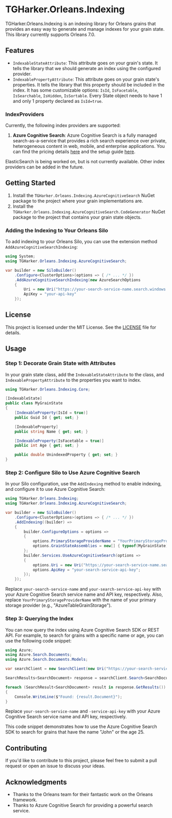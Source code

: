 # TGHarker.Orleans.Indexing

TGHarker.Orleans.Indexing is an indexing library for Orleans grains that provides an easy way to generate and manage indexes for your grain state. This library currently supports Orleans 7.0.

## Features

- `IndexableStateAttribute`: This attribute goes on your grain's state. It tells the library that we should generate an index using the configured provider.
- `IndexablePropertyAttribute`: This attribute goes on your grain state's properties. It tells the library that this property should be included in the index. It has some customizable options: `IsId`, `IsFacetable`, `IsSearchable`, `IsHidden`, `IsSortable`. Every State object needs to have 1 and only 1 property declared as `IsId=true`.

### IndexProviders

Currently, the following index providers are supported:

1. **Azure Cognitive Search**: Azure Cognitive Search is a fully managed search-as-a-service that provides a rich search experience over private, heterogeneous content in web, mobile, and enterprise applications. You can find the pricing details [here](https://azure.microsoft.com/en-us/pricing/details/cognitive-services/search-services/) and the setup guide [here](https://docs.microsoft.com/en-us/azure/search/search-get-started-portal).

ElasticSearch is being worked on, but is not currently available. Other index providers can be added in the future.

## Getting Started

1. Install the `TGHarker.Orleans.Indexing.AzureCognitiveSearch` NuGet package to the project where your grain implementations are.
2. Install the `TGHarker.Orleans.Indexing.AzureCognitiveSearch.CodeGenerator` NuGet package to the project that contains your grain state objects.

### Adding the Indexing to Your Orleans Silo

To add indexing to your Orleans Silo, you can use the extension method `AddAzureCognitiveSearchIndexing`:

```csharp
using System;
using TGHarker.Orleans.Indexing.AzureCognitiveSearch;

var builder = new SiloBuilder()
    .Configure<ClusterOptions>(options => { /* ... */ })
    .AddAzureCognitiveSearchIndexing(new AzureSearchOptions
    {
        Uri = new Uri("https://your-search-service-name.search.windows.net"),
        ApiKey = "your-api-key"
    });
```
## License

This project is licensed under the MIT License. See the [LICENSE](LICENSE) file for details.

## Usage

### Step 1: Decorate Grain State with Attributes

In your grain state class, add the `IndexableStateAttribute` to the class, and `IndexablePropertyAttribute` to the properties you want to index.

```csharp
using TGHarker.Orleans.Indexing.Core;

[IndexableState]
public class MyGrainState
{
    [IndexableProperty(IsId = true)]
    public Guid Id { get; set; }

    [IndexableProperty]
    public string Name { get; set; }

    [IndexableProperty(IsFacetable = true)]
    public int Age { get; set; }

    public double UnindexedProperty { get; set; }
}
```
### Step 2: Configure Silo to Use Azure Cognitive Search

In your Silo configuration, use the `AddIndexing` method to enable indexing, and configure it to use Azure Cognitive Search:

```csharp
using TGHarker.Orleans.Indexing;
using TGHarker.Orleans.Indexing.AzureCognitiveSearch;

var builder = new SiloBuilder()
    .Configure<ClusterOptions>(options => { /* ... */ })
    .AddIndexing((builder) =>
    {
        builder.ConfigureOptions = options =>
        {
            options.PrimaryStorageProviderName = "YourPrimaryStorageProviderName";
            options.GrainStateAssemblies = new[] { typeof(MyGrainState).Assembly };
        };
        builder.Services.UseAzureCognitiveSearch(options =>
        {
            options.Uri = new Uri("https://your-search-service-name.search.windows.net");
            options.ApiKey = "your-search-service-api-key";
        });
    });
```
Replace `your-search-service-name` and `your-search-service-api-key` with your Azure Cognitive Search service name and API key, respectively. Also, replace `YourPrimaryStorageProviderName` with the name of your primary storage provider (e.g., "AzureTableGrainStorage").

### Step 3: Querying the Index

You can now query the index using Azure Cognitive Search SDK or REST API. For example, to search for grains with a specific name or age, you can use the following code snippet:

```csharp
using Azure;
using Azure.Search.Documents;
using Azure.Search.Documents.Models;

var searchClient = new SearchClient(new Uri("https://your-search-service-name.search.windows.net"), "mygrainstate-index", new AzureKeyCredential("your-search-service-api-key"));

SearchResults<SearchDocument> response = searchClient.Search<SearchDocument>("Name:John OR Age:25");

foreach (SearchResult<SearchDocument> result in response.GetResults())
{
    Console.WriteLine($"Found: {result.Document}");
}
```
Replace `your-search-service-name` and `-service-api-key` with your Azure Cognitive Search service name and API key, respectively.

This code snippet demonstrates how to use the Azure Cognitive Search SDK to search for grains that have the name "John" or the age 25.

## Contributing

If you'd like to contribute to this project, please feel free to submit a pull request or open an issue to discuss your ideas.

## Acknowledgments

- Thanks to the Orleans team for their fantastic work on the Orleans framework.
- Thanks to Azure Cognitive Search for providing a powerful search service.


